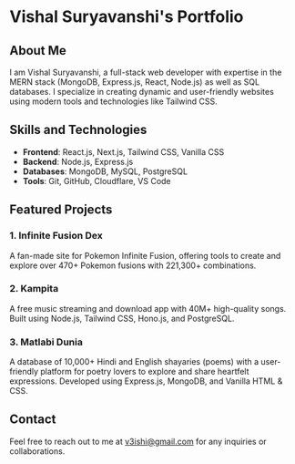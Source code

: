 # Vishal Suryavanshi's Portfolio

## About Me
I am Vishal Suryavanshi, a full-stack web developer with expertise in the MERN stack (MongoDB, Express.js, React, Node.js) as well as SQL databases. I specialize in creating dynamic and user-friendly websites using modern tools and technologies like Tailwind CSS.

## Skills and Technologies
- **Frontend**: React.js, Next.js, Tailwind CSS, Vanilla CSS
- **Backend**: Node.js, Express.js
- **Databases**: MongoDB, MySQL, PostgreSQL
- **Tools**: Git, GitHub, Cloudflare, VS Code

## Featured Projects
### 1. Infinite Fusion Dex
A fan-made site for Pokemon Infinite Fusion, offering tools to create and explore over 470+ Pokemon fusions with 221,300+ combinations.

### 2. Kampita
A free music streaming and download app with 40M+ high-quality songs. Built using Node.js, Tailwind CSS, Hono.js, and PostgreSQL.

### 3. Matlabi Dunia
A database of 10,000+ Hindi and English shayaries (poems) with a user-friendly platform for poetry lovers to explore and share heartfelt expressions. Developed using Express.js, MongoDB, and Vanilla HTML & CSS.

## Contact
Feel free to reach out to me at [v3ishi@gmail.com](mailto:v3ishi@gmail.com) for any inquiries or collaborations.